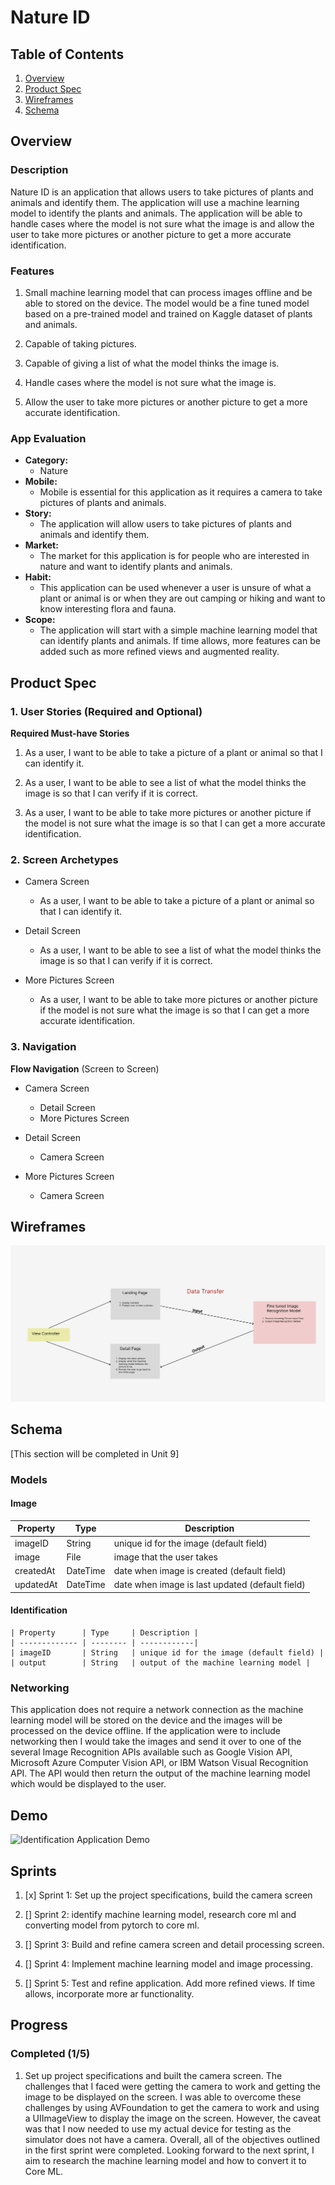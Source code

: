 # Nature ID 

## Table of Contents

1. [Overview](#Overview)
2. [Product Spec](#Product-Spec)
3. [Wireframes](#Wireframes)
4. [Schema](#Schema)

## Overview

### Description

Nature ID is an application that allows users to take pictures of plants and animals and identify them. The application will use a machine learning model to identify the plants and animals. The application will be able to handle cases where the model is not sure what the image is and allow the user to take more pictures or another picture to get a more accurate identification.

### Features

1. Small machine learning model that can process images offline and be able to stored on the device. The model would be a fine tuned model based on a pre-trained model and trained on Kaggle dataset of plants and animals. 

2. Capable of taking pictures. 

3. Capable of giving a list of what the model thinks the image is.

4. Handle cases where the model is not sure what the image is.

5. Allow the user to take more pictures or another picture to get a more accurate identification.

### App Evaluation

- **Category:**
    - Nature
- **Mobile:**
    - Mobile is essential for this application as it requires a camera to take pictures of plants and animals.
- **Story:**
    - The application will allow users to take pictures of plants and animals and identify them.
- **Market:**
    - The market for this application is for people who are interested in nature and want to identify plants and animals.
- **Habit:**
    - This application can be used whenever a user is unsure of what a plant or animal is or when they are out camping or hiking and want to know interesting flora and fauna.
- **Scope:**
    - The application will start with a simple machine learning model that can identify plants and animals. If time allows, more features can be added such as more refined views and augmented reality.

## Product Spec

### 1. User Stories (Required and Optional)

**Required Must-have Stories**

1. As a user, I want to be able to take a picture of a plant or animal so that I can identify it.

2. As a user, I want to be able to see a list of what the model thinks the image is so that I can verify if it is correct.

3. As a user, I want to be able to take more pictures or another picture if the model is not sure what the image is so that I can get a more accurate identification.


### 2. Screen Archetypes

* Camera Screen
   * As a user, I want to be able to take a picture of a plant or animal so that I can identify it.

* Detail Screen
    * As a user, I want to be able to see a list of what the model thinks the image is so that I can verify if it is correct.

* More Pictures Screen
    * As a user, I want to be able to take more pictures or another picture if the model is not sure what the image is so that I can get a more accurate identification.


### 3. Navigation


**Flow Navigation** (Screen to Screen)

* Camera Screen
   * Detail Screen
   * More Pictures Screen

* Detail Screen
    * Camera Screen

* More Pictures Screen
    * Camera Screen


## Wireframes

![Identification Application Wireframe](./wireframe.png)


## Schema 

[This section will be completed in Unit 9]

### Models

#### Image

   | Property      | Type     | Description |
   | ------------- | -------- | ------------|
   | imageID       | String   | unique id for the image (default field) |
   | image         | File     | image that the user takes |
   | createdAt     | DateTime | date when image is created (default field) |
   | updatedAt     | DateTime | date when image is last updated (default field) |

#### Identification

    | Property      | Type     | Description |
    | ------------- | -------- | ------------|
    | imageID       | String   | unique id for the image (default field) |
    | output        | String   | output of the machine learning model | 

### Networking

This application does not require a network connection as the machine learning model will be stored on the device and the images will be processed on the device offline. If the application were to include networking then I would take the images and send it over to one of the several Image Recognition APIs available such as Google Vision API, Microsoft Azure Computer Vision API, or IBM Watson Visual Recognition API. The API would then return the output of the machine learning model which would be displayed to the user.


## Demo 

![Identification Application Demo](./demo.gif)


## Sprints 

1. [x] Sprint 1: Set up the project specifications, build the camera screen 

2. [] Sprint 2: identify machine learning model, research core ml and converting model from pytorch to core ml.  

3. [] Sprint 3: Build and refine camera screen and detail processing screen.

4. [] Sprint 4: Implement machine learning model and image processing.

5. [] Sprint 5: Test and refine application. Add more refined views. If time allows, incorporate more ar functionality.


## Progress 

### Completed  (1/5)

1. Set up project specifications and built the camera screen. The challenges that I faced were getting the camera to work and getting the image to be displayed on the screen. I was able to overcome these challenges by using  AVFoundation to get the camera to work and using a UIImageView to display the image on the screen. However, the caveat was that I now needed to use my actual device for testing as the simulator does not have a camera. Overall, all of the objectives outlined in the first sprint were completed. Looking forward to the next sprint, I aim to research the machine learning model and how to convert it to Core ML.


